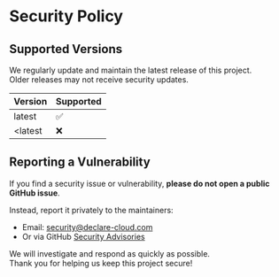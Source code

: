 # Security Policy

## Supported Versions

We regularly update and maintain the latest release of this project.  
Older releases may not receive security updates.

| Version | Supported          |
| ------- | -----------------  |
| latest  | :white_check_mark: |
| <latest | :x:                |

## Reporting a Vulnerability

If you find a security issue or vulnerability, **please do not open a public GitHub issue**.

Instead, report it privately to the maintainers:

- Email: [security@declare-cloud.com](mailto:security@declare-cloud.com)
- Or via GitHub [Security Advisories](https://github.com/declare-cloud/website/security/advisories)

We will investigate and respond as quickly as possible.  
Thank you for helping us keep this project secure!
